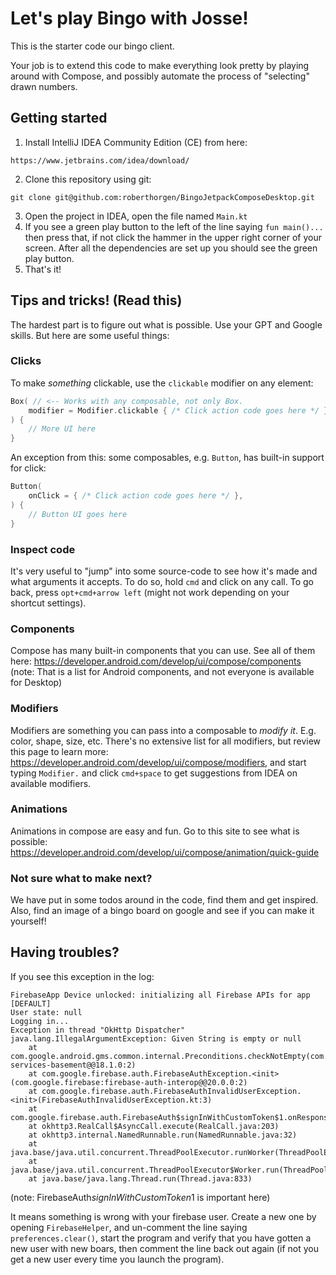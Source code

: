# Let's play Bingo with Josse!

This is the starter code our bingo client.

Your job is to extend this code to make everything look pretty by playing around with Compose, and 
possibly automate the process of "selecting" drawn numbers.

## Getting started

1. Install IntelliJ IDEA Community Edition (CE) from here:

```
https://www.jetbrains.com/idea/download/
```

2. Clone this repository using git:

```
git clone git@github.com:roberthorgen/BingoJetpackComposeDesktop.git
```

3. Open the project in IDEA, open the file named `Main.kt`
4. If you see a green play button to the left of the line saying `fun main()...` then press that, if not click the hammer in the upper right corner of your screen. After all the dependencies are set up you should see the green play button.
5. That's it!

## Tips and tricks! (Read this)

The hardest part is to figure out what is possible. Use your GPT and Google skills. But here are some useful things:

### Clicks

To make _something_ clickable, use the `clickable` modifier on any element:

```kotlin
Box( // <-- Works with any composable, not only Box.
    modifier = Modifier.clickable { /* Click action code goes here */ }
) {
    // More UI here
}
```

An exception from this: some composables, e.g. `Button`, has built-in support for click:

```kotlin
Button(
    onClick = { /* Click action code goes here */ },
) {
    // Button UI goes here
}
```

### Inspect code

It's very useful to "jump" into some source-code to see how it's made and what arguments it accepts. To do so, hold
`cmd` and click on any call. To go back, press `opt+cmd+arrow left` (might not work depending on your shortcut settings).

### Components

Compose has many built-in components that you can use. See all of them here: https://developer.android.com/develop/ui/compose/components
(note: That is a list for Android components, and not everyone is available for Desktop)

### Modifiers

Modifiers are something you can pass into a composable to _modify it_. E.g. color, shape, size, etc. There's no extensive list
for all modifiers, but review this page to learn more: https://developer.android.com/develop/ui/compose/modifiers, and start
typing `Modifier.` and click `cmd+space` to get suggestions from IDEA on available modifiers.

### Animations

Animations in compose are easy and fun. Go to this site to see what is possible: https://developer.android.com/develop/ui/compose/animation/quick-guide

### Not sure what to make next?

We have put in some todos around in the code, find them and get inspired. Also, find an image of a bingo board on google and see
if you can make it yourself!

## Having troubles?

If you see this exception in the log:

```
FirebaseApp Device unlocked: initializing all Firebase APIs for app [DEFAULT]
User state: null
Logging in...
Exception in thread "OkHttp Dispatcher" java.lang.IllegalArgumentException: Given String is empty or null
	at com.google.android.gms.common.internal.Preconditions.checkNotEmpty(com.google.android.gms:play-services-basement@@18.1.0:2)
	at com.google.firebase.auth.FirebaseAuthException.<init>(com.google.firebase:firebase-auth-interop@@20.0.0:2)
	at com.google.firebase.auth.FirebaseAuthInvalidUserException.<init>(FirebaseAuthInvalidUserException.kt:3)
	at com.google.firebase.auth.FirebaseAuth$signInWithCustomToken$1.onResponse(FirebaseAuth.kt:215)
	at okhttp3.RealCall$AsyncCall.execute(RealCall.java:203)
	at okhttp3.internal.NamedRunnable.run(NamedRunnable.java:32)
	at java.base/java.util.concurrent.ThreadPoolExecutor.runWorker(ThreadPoolExecutor.java:1136)
	at java.base/java.util.concurrent.ThreadPoolExecutor$Worker.run(ThreadPoolExecutor.java:635)
	at java.base/java.lang.Thread.run(Thread.java:833)
```

(note: FirebaseAuth$signInWithCustomToken$1 is important here)

It means something is wrong with your firebase user. Create a new one by opening `FirebaseHelper`, and un-comment the line 
saying `preferences.clear()`, start the program and verify that you have gotten a new user with new boars, then comment
the line back out again (if not you get a new user every time you launch the program).